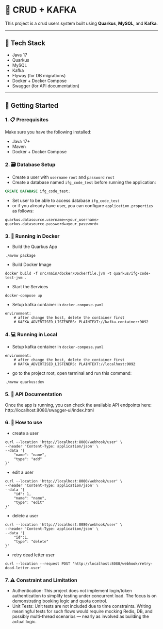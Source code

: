 # 🎫 CRUD + KAFKA

This project is a crud users system built using **Quarkus**, **MySQL**, and **Kafka**.

---

## 🧱 Tech Stack

- Java 17
- Quarkus
- MySQL
- Kafka
- Flyway (for DB migrations)
- Docker + Docker Compose
- Swagger (for API documentation)

---

## 🚀 Getting Started

### 1. 📋 Prerequisites

Make sure you have the following installed:

- Java 17+
- Maven
- Docker + Docker Compose

### 2. 🗃️ Database Setup

- Create a user with `username` `root` and `password` `root`
- Create a database named `ifg_code_test` before running the application:

```sql
CREATE DATABASE ifg_code_test;
```

- Set user to be able to access database `ifg_code_test`
- or if you already have user, you can configure `application.properties` as follows:

```
quarkus.datasource.username=<your_username>
quarkus.datasource.password=<your_password>
```

### 3. 🐳 Running in Docker

- Build the Quarkus App
```
./mvnw package
```
- Build Docker Image
```
docker build -f src/main/docker/Dockerfile.jvm -t quarkus/ifg-code-test-jvm .
```
- Start the Services
```
docker-compose up
```
- Setup kafka container in `docker-compose.yaml`
```
environment:
    # after change the host, delete the container first
    # KAFKA_ADVERTISED_LISTENERS: PLAINTEXT://kafka-container:9092
```

### 4. 💻 Running in Local

- Setup kafka container in `docker-compose.yaml`
```
environment:
    # after change the host, delete the container first
    # KAFKA_ADVERTISED_LISTENERS: PLAINTEXT://localhost:9092
```
- go to the project root, open terminal and run this command:
```
./mvnw quarkus:dev
```

### 5. 🔗 API Documentation
Once the app is running, you can check the available API endpoints here:
http://localhost:8080/swagger-ui/index.html

### 6. 🔧 How to use
- create a user
```
curl --location 'http://localhost:8080/webhook/user' \
--header 'Content-Type: application/json' \
--data '{
    "name": "name",
    "type": "add"
}'
```
- edit a user
```
curl --location 'http://localhost:8080/webhook/user' \
--header 'Content-Type: application/json' \
--data '{
    "id": 1,
    "name": "name",
    "type": "edit"
}'
```
- delete a user
```
curl --location 'http://localhost:8080/webhook/user' \
--header 'Content-Type: application/json' \
--data '{
    "id":1,
    "type": "delete"
}'
```
- retry dead letter user
```
curl --location --request POST 'http://localhost:8080/webhook/retry-dead-letter-user'
```

### 7. ⚠️ Constraint and Limitation
- Authentication:
  This project does not implement login/token authentication to simplify testing under concurrent load. The focus is on demonstrating booking logic and quota control.
- Unit Tests:
  Unit tests are not included due to time constraints. Writing meaningful tests for such flows would require mocking Redis, DB, and possibly multi-thread scenarios — nearly as involved as
  building the actual logic.
